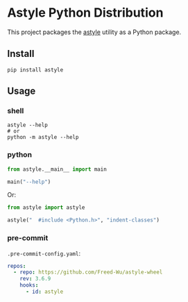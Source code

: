 # Astyle Python Distribution

This project packages the [astyle](https://gitlab.com/saalen/astyle) utility as
a Python package.

## Install

```shell
pip install astyle
```

## Usage

### shell

```shell
astyle --help
# or
python -m astyle --help
```

### python

```python
from astyle.__main__ import main

main("--help")
```

Or:

```python
from astyle import astyle

astyle("  #include <Python.h>", "indent-classes")
```

### pre-commit

`.pre-commit-config.yaml`:

```yaml
repos:
  - repo: https://github.com/Freed-Wu/astyle-wheel
    rev: 3.6.9
    hooks:
      - id: astyle
```
